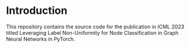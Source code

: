# Introduction
This repository contains the source code for the publication in ICML 2023 titled Leveraging Label Non-Uniformity for Node Classification in Graph Neural Networks in PyTorch.

